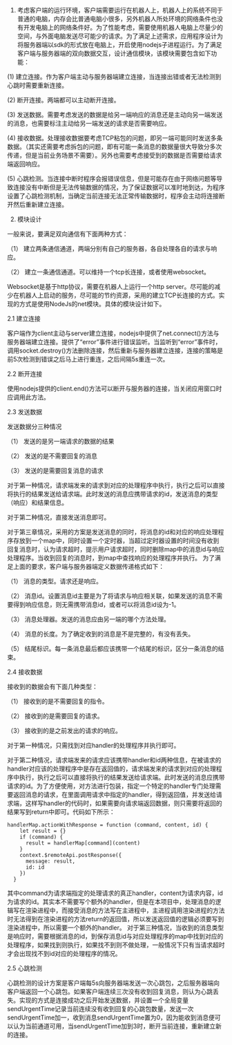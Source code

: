 
1. 考虑客户端的运行环境，客户端需要运行在机器人上，机器人上的系统不同于普通的电脑，内存会比普通电脑小很多，另外机器人所处环境的网络条件也没有开发电脑上的网络条件好。为了性能考虑，需要使用机器人电脑上尽量少的空间，与外面电脑发送尽可能少的请求。为了满足上述需求，应用程序设计为将服务器端以sdk的形式放在电脑上，开启使用nodejs子进程运行。为了满足客户端与服务器端的双向数据交互，设计通信模块，该模块需要包含如下功能：

  (1) 建立连接。作为客户端主动与服务器端建立连接，当连接出错或者无法检测到心跳时需要重新连接。
 
  (2) 断开连接。两端都可以主动断开连接。
 
  (3) 发送数据。需要考虑发送的数据是给另一端响应的消息还是主动向另一端发送的消息，也需要标注主动给另一端发送的请求是否需要响应。

  (4) 接收数据。处理接收数据要考虑TCP粘包的问题，即另一端可能同时发送多条数据。（其实还需要考虑拆包的问题，即有可能一条消息的数据量很大导致分多次传递，但是当前业务场景不需要）。另外也需要考虑接受到的数据是否需要给请求端返回响应。
  
  (5) 心跳检测。当连接中断时程序会报错误信息，但是可能存在由于网络问题等导致连接没有中断但是无法传输数据的情况，为了保证数据可以准时地到达，为程序设置了心跳检测机制，当确定当前连接无法正常传输数据时，程序会主动将连接断开然后重新建立连接。

2. 模块设计

 一般来说，要满足双向通信有下面两种方式：

（1）	建立两条通信通道，两端分别有自己的服务器，各自处理各自的请求与响应。

（2）	建立一条通信通道。可以维持一个tcp长连接，或者使用websocket。

Websocket是基于http协议，需要在机器人上运行一个http server。尽可能的减少在机器人上启动的服务，尽可能的节约资源，采用的建立TCP长连接的方式。实现的方式是使用NodeJs的net模块。具体的模块设计如下。

2.1 建立连接

  客户端作为client主动与server建立连接，nodejs中提供了net.connect()方法与服务器端建立连接。提供了“error”事件进行错误监听。当监听到“error”事件时，调用socket.destroy()方法删除连接，然后重新与服务器建立连接，连接的策略是前5次检测到错误之后马上进行重连，之后间隔5s重连一次。

2.2 断开连接

  使用nodejs提供的client.end()方法可以断开与服务器的连接，当关闭应用窗口时应调用此方法。

2.3 发送数据

发送数据分三种情况

（1）	发送的是另一端请求的数据的结果

（2）	发送的是不需要回复的消息

（3）	发送的是需要回复消息的请求

对于第一种情况，请求端发来的请求到对应的处理程序中执行，执行之后可以直接将执行的结果发送给请求端。此时发送的消息应携带请求的id，发送消息的类型（响应）和结果信息。

对于第二种情况，直接发送消息即可。

对于第三章情况，采用的方案是发送消息的同时，将消息的id和对应的响应处理程序存放到一个map中，同时设置一个定时器，当超过定时器设置的时间没有收到回复消息时，认为请求超时，提示用户请求超时，同时删除map中的消息id与响应处理程序。当收到回复的消息时，到map中查找响应的处理程序并执行。
为了满足上面的要求，客户端与服务器端定义数据传递格式如下：

（1）	消息的类型。请求还是响应。

（2）	消息id。设置消息id主要是为了将请求与响应相关联，如果发送的消息不需要得到响应信息，则无需携带消息id，或者可以将消息id设为-1。

（3）	消息处理器。发送的消息应由另一端的哪个方法处理。

（4）	消息的长度。为了确定收到的消息是不是完整的，有没有丢失。

（5）	结尾标识。每一条消息最后都应该携带一个结尾的标识，区分一条消息的结束。

2.4 接收数据

接收到的数据会有下面几种类型：

（1）	接收到的是不需要回复的指令。

（2）	接收到的是需要回复的请求。

（3）	接收到的是之前发出的请求的响应。

对于第一种情况，只需找到对应handler的处理程序并执行即可。

对于第二种情况，请求端发来的请求应该携带handler和id两种信息，在被请求的handler对应该的处理程序中是存在返回值的，请求端发来的请求到对应的处理程序中执行，执行之后可以直接将执行的结果发送给请求端。此时发送的消息应携带请求的id。为了方便使用，对方法进行包装，指定一个特定的handler专门处理需要返回消息的请求，在里面调用请求中指定的handler，得到返回值，并发送给请求端，这样写handler的代码时，如果需要向请求端返回数据，则只需要将返回的结果写到return中即可。代码如下所示：

```
handlerMap.actionWithResponse = function (command, content, id) {
    let result = {}
    if (command) {
      result = handlerMap[command](content)
    }
    context.$remoteApi.postResponse({
      message: result,
      id: id
    })
  }
```

其中command为请求端指定的处理请求的真正handler，content为请求内容，id为请求的id。其实本不需要写个额外的handler，但是在本项目中，处理消息的逻辑写在渲染进程中，而接受消息的方法写在主进程中，主进程调用渲染进程的方法时无法得到在渲染进程的方法return的返回值，所以发送返回值的逻辑必须要写到渲染进程中，所以需要一个额外的handler。
对于第三种情况，当收到的消息类型是响应时，需要根据消息的id，到保存消息id与对应处理程序的map中找到对应的处理程序，如果找到则执行，如果找不到则不做处理，一般情况下只有当请求超时才会出现找不到id对应的处理程序的情况。

2.5 心跳检测

心跳检测的设计方案是客户端每5s向服务器端发送一次心跳包，之后服务器端向客户端返回一个心跳包。如果客户端连续三次没有收到回复消息，则认为心跳丢失。实现的方式是连接成功之后开始发送数据，并设置一个全局变量sendUrgentTime记录当前连续没有收到回复的心跳包数量，发送一次sendUrgentTime加一，收到消息sendUrgentTime置为0，因为能收到消息便可以认为当前通道可用，当sendUrgentTime加到3时，断开当前连接，重新建立新的连接。


